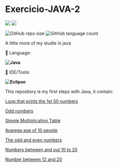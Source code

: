 # Exercicio-JAVA-2

<p align="left">

  <a href="https://www.linkedin.com/in/vitor-dietrich-69a3a8194/" alt="Linkedin">
  <img src="https://img.shields.io/badge/-Linkedin-0e76a8?style=flat-square&logo=Linkedin&logoColor=white&link=" /></a>
  
  <a href="https://www.instagram.com/vitor_dietrich/" alt="Instagram">
  <img src="https://img.shields.io/badge/-Instagram-DF0174?style=flat-square&labelColor=DF0174&logo=instagram&logoColor=white&link=LINK-DO-SEU-INSTAGRAM"/></a>
</p>  

![GitHub repo size](https://img.shields.io/github/repo-size/VitorDietrich-Coder/Exercicio-JAVA-2?style=for-the-badge)
![GitHub language count](https://img.shields.io/github/languages/count/VitorDietrich-Coder/Exercicio-JAVA-2?style=for-the-badge)

A little more of my studie in java

<p align="left">
  🦄 Language: <strong> 
  
  ![Java](https://img.shields.io/badge/Java-ED8B00?style=for-the-badge&logo=java&logoColor=white) 
  
  </strong>
</p>

<p align="left">
  💼 IDE/Tools: <strong>
  
  ![Eclipse](https://img.shields.io/badge/Eclipse-2C2255?style=for-the-badge&logo=eclipse&logoColor=white)
  
  </strong>
</p>

This repository is my first steps with Java, it contain:

[Loop that prints the 1st 50 numbers](https://github.com/VitorDietrich-Coder/Exercicio-JAVA-2/blob/main/Exercicio1.java)

[Odd numbers](https://github.com/VitorDietrich-Coder/Exercicio-JAVA-2/blob/main/Exercicio2.java)

[Simple Multiplication Table](https://github.com/VitorDietrich-Coder/Exercicio-JAVA-2/blob/main/Exercicio3.java)

[Avarege age of 10 people](https://github.com/VitorDietrich-Coder/Exercicio-JAVA-2/blob/main/Exercicio4.java)

[The odd and even numbers](https://github.com/VitorDietrich-Coder/Exercicio-JAVA-2/blob/main/Exercicio5.java)

[Numbers between and out 10 to 20](https://github.com/VitorDietrich-Coder/Exercicio-JAVA-2/blob/main/Exercicio6.java)

[Number between 12 and 20](https://github.com/VitorDietrich-Coder/Exercicio-JAVA-2/blob/main/Exercicio7.java)
